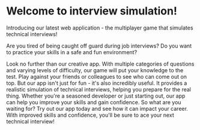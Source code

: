 # Welcome to interview simulation!

Introducing our latest web application - the multiplayer game that simulates technical interviews!

Are you tired of being caught off guard during job interviews? Do you want to practice your skills in a safe and fun environment?

Look no further than our creative app. With multiple categories of questions and varying levels of difficulty, our game will put your knowledge to the test.
Play against your friends or colleagues to see who can come out on top. But our app isn't just for fun - it's also incredibly useful. 
It provides a realistic simulation of technical interviews, helping you prepare for the real thing.
Whether you're a seasoned developer or just starting out, our app can help you improve your skills and gain confidence.
So what are you waiting for? Try out our app today and see how it can impact your career.
With improved skills and confidence, you'll be sure to ace your next technical interview!
